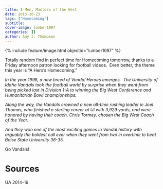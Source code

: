 ```yaml
---
title: I-Men, Masters of the West
date: 2015-10-23
tags: ["Homecoming"]
subtitle: 
cover-image: lumber1097
categories: []
author: Amy J. Thompson
---
```


{% include feature/image.html objectid="lumber1097" %}

Totally random find in perfect time for Homecoming tomorrow, thanks to a Friday afternoon patron looking for football videos.  Even better, the theme this year is “A Hero’s Homecoming.”

*In the year 1998, a new breed of Vandal Heroes emerges.  The University of Idaho Vandals took the football world by surprise when they went from being picked last in Division 1-A to winning the Big West Conference and Humanitarian Bowl championships.*

*Along the way, the Vandals crowned a new all-time rushing leader in Joel Thomas, who finished a sterling career at UI with 3,929 yards, and were honored by having their coach, Chris Tormey, chosen the Big West Coach of the Year.*

*And they won one of the most exciting games in Vandal history with arguably the boldest call ever when they went from two in overtime to beat Boise State University 36-35.*

Go Vandals!

# Sources

UA 2014-19